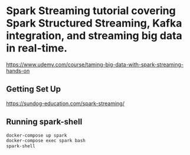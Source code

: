 # Spark Streaming tutorial covering Spark Structured Streaming, Kafka integration, and streaming big data in real-time.

https://www.udemy.com/course/taming-big-data-with-spark-streaming-hands-on

## Getting Set Up
https://sundog-education.com/spark-streaming/

## Running spark-shell

```bash
docker-compose up spark
docker-compose exec spark bash
spark-shell
```